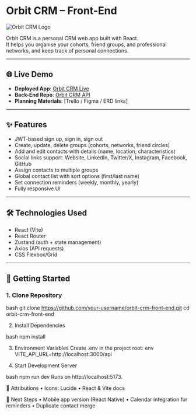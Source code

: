 # Orbit CRM – Front-End

![Orbit CRM Logo](./src/assets/orbit-logo.png)

Orbit CRM is a personal CRM web app built with React.  
It helps you organise your cohorts, friend groups, and professional networks, and keep track of personal connections.

---

## 🌐 Live Demo

- **Deployed App**: [Orbit CRM Live](https://your-deployed-app-link.com)  
- **Back-End Repo**: [Orbit CRM API](https://github.com/your-username/orbit-crm-back-end)  
- **Planning Materials**: [Trello / Figma / ERD links]

---

## ✨ Features

- JWT-based sign up, sign in, sign out  
- Create, update, delete groups (cohorts, networks, friend circles)  
- Add and edit contacts with details (name, location, characteristics)  
- Social links support: Website, LinkedIn, Twitter/X, Instagram, Facebook, GitHub  
- Assign contacts to multiple groups  
- Global contact list with sort options (first/last name)  
- Set connection reminders (weekly, monthly, yearly)  
- Fully responsive UI  

---

## 🛠 Technologies Used

- React (Vite)  
- React Router  
- Zustand (auth + state management)  
- Axios (API requests)  
- CSS Flexbox/Grid  

---

## 🚀 Getting Started

### 1. Clone Repository

bash
git clone https://github.com/your-username/orbit-crm-front-end.git
cd orbit-crm-front-end

2. Install Dependencies

bash
npm install

3. Environment Variables
Create .env in the project root:
env
VITE_API_URL=http://localhost:3000/api

4. Start Development Server

bash
npm run dev
Runs on http://localhost:5173.

🙏 Attributions
	•	Icons: Lucide
	•	React & Vite docs

 📌 Next Steps
	•	Mobile app version (React Native)
	•	Calendar integration for reminders
	•	Duplicate contact merge

